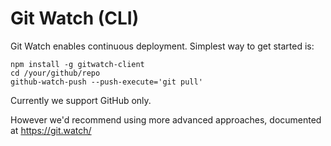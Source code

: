 # Git Watch (CLI)

Git Watch enables continuous deployment. Simplest way to get started is:

    npm install -g gitwatch-client
    cd /your/github/repo
    github-watch-push --push-execute='git pull'

Currently we support GitHub only.

However we'd recommend using more advanced approaches, documented at <https://git.watch/>
